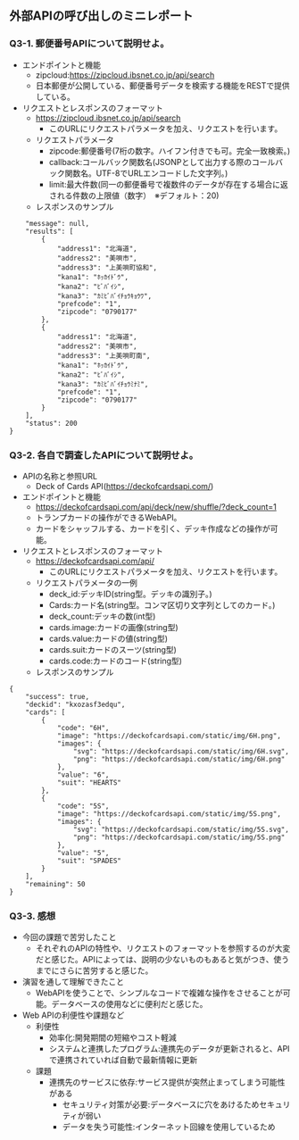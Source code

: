 ## 外部APIの呼び出しのミニレポート
### Q3-1. 郵便番号APIについて説明せよ。
* エンドポイントと機能
    * zipcloud:https://zipcloud.ibsnet.co.jp/api/search
    * 日本郵便が公開している、郵便番号データを検索する機能をRESTで提供している。
* リクエストとレスポンスのフォーマット    
    * https://zipcloud.ibsnet.co.jp/api/search
        * このURLにリクエストパラメータを加え、リクエストを行います。
    * リクエストパラメータ
        * zipcode:郵便番号(7桁の数字。ハイフン付きでも可。完全一致検索。)
        * callback:コールバック関数名(JSONPとして出力する際のコールバック関数名。UTF-8でURLエンコードした文字列。)
        * limit:最大件数(同一の郵便番号で複数件のデータが存在する場合に返される件数の上限値（数字）　※デフォルト：20)
    * レスポンスのサンプル
```
	"message": null,
	"results": [
		{
			"address1": "北海道",
			"address2": "美唄市",
			"address3": "上美唄町協和",
			"kana1": "ﾎｯｶｲﾄﾞｳ",
			"kana2": "ﾋﾞﾊﾞｲｼ",
			"kana3": "ｶﾐﾋﾞﾊﾞｲﾁｮｳｷｮｳﾜ",
			"prefcode": "1",
			"zipcode": "0790177"
		},
		{
			"address1": "北海道",
			"address2": "美唄市",
			"address3": "上美唄町南",
			"kana1": "ﾎｯｶｲﾄﾞｳ",
			"kana2": "ﾋﾞﾊﾞｲｼ",
			"kana3": "ｶﾐﾋﾞﾊﾞｲﾁｮｳﾐﾅﾐ",
			"prefcode": "1",
			"zipcode": "0790177"
		}
	],
	"status": 200
}
```
### Q3-2. 各自で調査したAPIについて説明せよ。
* APIの名称と参照URL
	* Deck of Cards API(https://deckofcardsapi.com/)
* エンドポイントと機能
	* https://deckofcardsapi.com/api/deck/new/shuffle/?deck_count=1
 	* トランプカードの操作ができるWebAPI。
 	* カードをシャッフルする、カードを引く、デッキ作成などの操作が可能。
* リクエストとレスポンスのフォーマット
    * https://deckofcardsapi.com/api/
        * このURLにリクエストパラメータを加え、リクエストを行います。
    * リクエストパラメータの一例
        * deck_id:デッキID(string型。デッキの識別子。)
        * Cards:カード名(string型。コンマ区切り文字列としてのカード。)
        * deck_count:デッキの数(int型)
        * cards.image:カードの画像(string型)
        * cards.value:カードの値(string型)
        * cards.suit:カードのスーツ(string型)
        * cards.code:カードのコード(string型)
    * レスポンスのサンプル
```
{
    "success": true,
    "deckid": "kxozasf3edqu",
    "cards": [
        {
            "code": "6H",
            "image": "https://deckofcardsapi.com/static/img/6H.png",
            "images": {
                "svg": "https://deckofcardsapi.com/static/img/6H.svg",
                "png": "https://deckofcardsapi.com/static/img/6H.png"
            },
            "value": "6",
            "suit": "HEARTS"
        },
        {
            "code": "5S",
            "image": "https://deckofcardsapi.com/static/img/5S.png",
            "images": {
                "svg": "https://deckofcardsapi.com/static/img/5S.svg",
                "png": "https://deckofcardsapi.com/static/img/5S.png"
            },
            "value": "5",
            "suit": "SPADES"
        }
    ],
    "remaining": 50
}

```
  
### Q3-3. 感想
* 今回の課題で苦労したこと
	* それぞれのAPIの特性や、リクエストのフォーマットを参照するのが大変だと感じた。APIによっては、説明の少ないものもあると気がつき、使うまでにさらに苦労すると感じた。
* 演習を通して理解できたこと
	* WebAPIを使うことで、シンプルなコードで複雑な操作をさせることが可能。データベースの使用などに便利だと感じた。
* Web APIの利便性や課題など
	* 利便性
 		* 効率化:開発期間の短縮やコスト軽減
   		* システムと連携したプログラム:連携先のデータが更新されると、APIで連携されていれば自動で最新情報に更新
 	* 課題
  		* 連携先のサービスに依存:サービス提供が突然止まってしまう可能性がある
    		* セキュリティ対策が必要:データベースに穴をあけるためセキュリティが弱い
      		* データを失う可能性:インターネット回線を使用しているため
